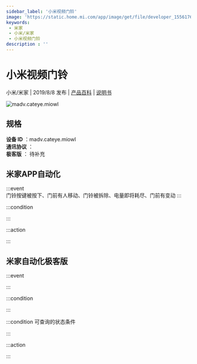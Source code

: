 ```yaml
---
sidebar_label: '小米视频门铃'
image: 'https://static.home.mi.com/app/image/get/file/developer_1556176117v5r7mmqd.png'
keywords: 
 - 米家
 - 小米/米家
 - 小米视频门铃
description : ''
---
```

# 小米视频门铃

小米/米家 | 2019/8/8 发布 | [产品百科](https://home.mi.com/webapp/content/baike/product/index.html?model=madv.cateye.miowl/) | [说明书](https://home.mi.com/views/introduction.html?model=madv.cateye.miowl&region=cn)

![madv.cateye.miowl](https://static.home.mi.com/app/image/get/file/developer_1556176117v5r7mmqd.png)

## 规格  
> 
**设备 ID** ：madv.cateye.miowl  
**通讯协议** ：  
**极客版**  ： 待补充 


## 米家APP自动化  

:::event  
门铃按键被按下、门前有人移动、门铃被拆除、电量即将耗尽、门前有变动
:::

:::condition  

:::

:::action   

:::

## 米家自动化极客版  

:::event  

:::

:::condition  

:::

:::condition 可查询的状态条件  

:::

:::action  

:::

        
